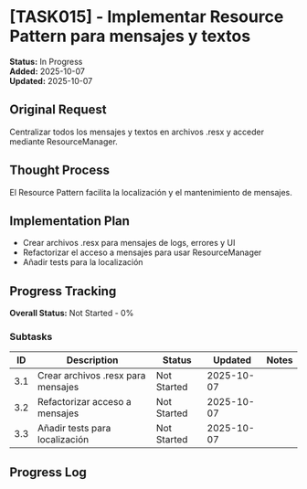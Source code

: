 # [TASK015] - Implementar Resource Pattern para mensajes y textos

**Status:** In Progress  
**Added:** 2025-10-07  
**Updated:** 2025-10-07

## Original Request
Centralizar todos los mensajes y textos en archivos .resx y acceder mediante ResourceManager.

## Thought Process
El Resource Pattern facilita la localización y el mantenimiento de mensajes.

## Implementation Plan
- Crear archivos .resx para mensajes de logs, errores y UI
- Refactorizar el acceso a mensajes para usar ResourceManager
- Añadir tests para la localización

## Progress Tracking

**Overall Status:** Not Started - 0%

### Subtasks
| ID | Description | Status | Updated | Notes |
|----|-------------|--------|---------|-------|
| 3.1 | Crear archivos .resx para mensajes | Not Started | 2025-10-07 | |
| 3.2 | Refactorizar acceso a mensajes | Not Started | 2025-10-07 | |
| 3.3 | Añadir tests para localización | Not Started | 2025-10-07 | |

## Progress Log